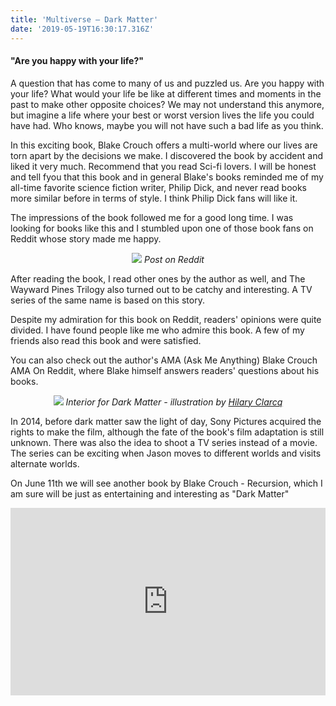 ```yaml
---
title: 'Multiverse – Dark Matter'
date: '2019-05-19T16:30:17.316Z'
---
```


#### "Are you happy with your life?"

A question that has come to many of us and puzzled us. Are you happy with your life? What would your life be like at different times and moments in the past to make other opposite choices? We may not understand this anymore, but imagine a life where your best or worst version lives the life you could have had. Who knows, maybe you will not have such a bad life as you think.

<!-- read more -->

In this exciting book, Blake Crouch offers a multi-world where our lives are torn apart by the decisions we make. I discovered the book by accident and liked it very much. Recommend that you read Sci-fi lovers. I will be honest and tell fyou that this book and in general Blake's books reminded me of my all-time favorite science fiction writer, Philip Dick, and never read books more similar before in terms of style. I think Philip Dick fans will like it.

The impressions of the book followed me for a good long time. I was looking for books like this and I stumbled upon one of those book fans on Reddit whose story made me happy.

<p align="center">
  <img src="https://zolianipanda.files.wordpress.com/2019/05/cleanshot-2019-05-09-at-13.55.19402x.png?w=663&h=203&zoom=2" />
  <em>Post on Reddit</em>
</p>

After reading the book, I read other ones by the author as well, and The Wayward Pines Trilogy also turned out to be catchy and interesting. A TV series of the same name is based on this story.

Despite my admiration for this book on Reddit, readers' opinions were quite divided. I have found people like me who admire this book. A few of my friends also read this book and were satisfied.

You can also check out the author's AMA (Ask Me Anything) Blake Crouch AMA On Reddit, where Blake himself answers readers' questions about his books.

<p align="center">
  <img class="rounded-md" src="https://pbs.twimg.com/media/FODxClmVcAYi5wi?format=jpg&name=small" />
  <em>Interior for Dark Matter - illustration by <a href="https://twitter.com/blakecrouch1/status/1504477293002981381" target="_blank">Hilary Clarcq</a></em>
</p>

In 2014, before dark matter saw the light of day, Sony Pictures acquired the rights to make the film, although the fate of the book's film adaptation is still unknown. There was also the idea to shoot a TV series instead of a movie. The series can be exciting when Jason moves to different worlds and visits alternate worlds.

On June 11th we will see another book by Blake Crouch - Recursion, which I am sure will be just as entertaining and interesting as "Dark Matter"

<iframe width="100%" height="300" scrolling="no" frameborder="no" src="https://w.soundcloud.com/player/?url=https%3A//api.soundcloud.com/tracks/73799584&color=%23ff5500&auto_play=true&hide_related=false&show_comments=true&show_user=true&show_reposts=false&show_teaser=true&visual=true"></iframe>

